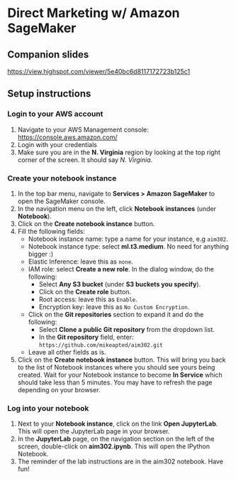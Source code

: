 # Direct Marketing w/ Amazon SageMaker

## Companion slides

https://view.highspot.com/viewer/5e40bc6d8117172723b125c1

## Setup instructions

### Login to your AWS account

1. Navigate to your AWS Management console: https://console.aws.amazon.com/
1. Login with your credentials
1. Make sure you are in the **N. Virginia** region by looking at the top right corner of the screen. It should say _N. Virginia_.

### Create your notebook instance

1. In the top bar menu, navigate to **Services > Amazon SageMaker** to open the SageMaker console.
1. In the navigation menu on the left, click **Notebook instances** (under **Notebook**).
1. Click on the **Create notebook instance** button.
1. Fill the following fields:
   * Notebook instance name: type a name for your instance, e.g `aim302`.
   * Notebook instance type: select **ml.t3.medium**. No need for anything bigger :)
   * Elastic Inference: leave this as `none`.
   * IAM role: select **Create a new role**. In the dialog window, do the following:
     * Select **Any S3 bucket** (under **S3 buckets you specify**).
     * Click on the **Create role** button.
     * Root access: leave this as `Enable`.
     * Encryption key: leave this as `No Custom Encryption`.
   * Click on the **Git repositories** section to expand it and do the following:
     * Select **Clone a public Git repository** from the dropdown list.
     * In the **Git repository** field, enter: `https://github.com/mikeapted/aim302.git`
   * Leave all other fields as is.
1. Click on the **Create notebook instance** button. This will bring you back to the list of Notebook instances where you should see yours being created. Wait for your Notebook instance to become **In Service** which should take less than 5 minutes. You may have to refresh the page depending on your browser.

### Log into your notebook

1. Next to your **Notebook instance**, click on the link **Open JupyterLab**. This will open the JupyterLab page in your browser.
1. In the **JupyterLab** page, on the navigation section on the left of the screen, double-click on **aim302.ipynb**. This will open the IPython Notebook.
1. The reminder of the lab instructions are in the aim302 notebook. Have fun!
